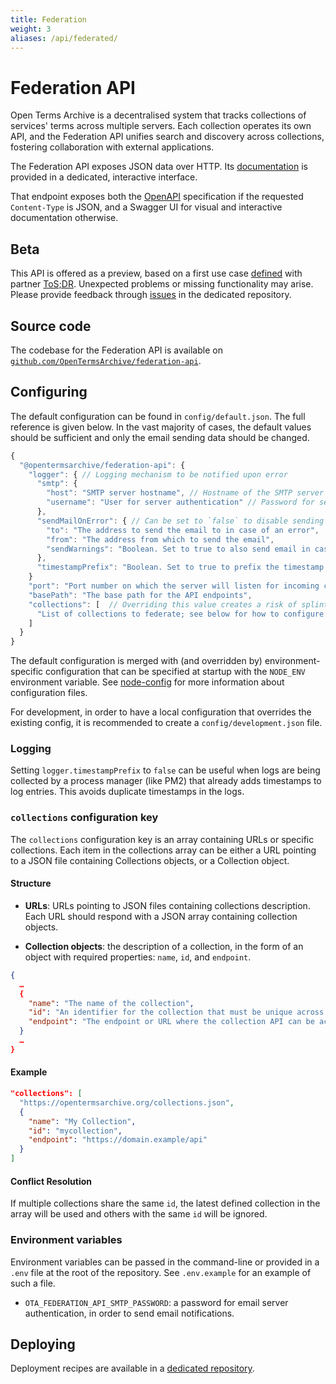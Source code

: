 ```yaml
---
title: Federation
weight: 3
aliases: /api/federated/
---
```


# Federation API

Open Terms Archive is a decentralised system that tracks collections of services' terms across multiple servers. Each collection operates its own API, and the Federation API unifies search and discovery across collections, fostering collaboration with external applications.

The Federation API exposes JSON data over HTTP. Its [documentation](http://162.19.74.224/federation-api/v1/docs/) is provided in a dedicated, interactive interface.

That endpoint exposes both the [OpenAPI](https://swagger.io/specification/) specification if the requested `Content-Type` is JSON, and a Swagger UI for visual and interactive documentation otherwise.

## Beta

This API is offered as a preview, based on a first use case [defined](https://github.com/OpenTermsArchive/engine/issues/1016) with partner [ToS;DR](https://tosdr.org). Unexpected problems or missing functionality may arise. Please provide feedback through [issues](https://github.com/OpenTermsArchive/federation-api/issues) in the dedicated repository.

## Source code

The codebase for the Federation API is available on [`github.com/OpenTermsArchive/federation-api`](https://github.com/OpenTermsArchive/federation-api).

## Configuring

The default configuration can be found in `config/default.json`. The full reference is given below. In the vast majority of cases, the default values should be sufficient and only the email sending data should be changed.

```js
{
  "@opentermsarchive/federation-api": {
    "logger": { // Logging mechanism to be notified upon error
      "smtp": {
        "host": "SMTP server hostname", // Hostname of the SMTP server for sending emails
        "username": "User for server authentication" // Password for server authentication is defined in environment variables, see the “Environment variables” section below
      },
      "sendMailOnError": { // Can be set to `false` to disable sending email on error
        "to": "The address to send the email to in case of an error",
        "from": "The address from which to send the email",
        "sendWarnings": "Boolean. Set to true to also send email in case of warning. Default: false",
      },
      "timestampPrefix": "Boolean. Set to true to prefix the timestamp of the error message with the current date (in ISO 8601 format YYYY-MM-DDTHH:MM:SSZ); see below"
    }
    "port": "Port number on which the server will listen for incoming connections. Default: 3333",
    "basePath": "The base path for the API endpoints",
    "collections": [  // Overriding this value creates a risk of splintering the federation, make sure to fully understand what happens when changing this value
      "List of collections to federate; see below for how to configure. Default: https://opentermsarchive.org/collections.json"
    ]
  }
}
```

The default configuration is merged with (and overridden by) environment-specific configuration that can be specified at startup with the `NODE_ENV` environment variable. See [node-config](https://github.com/node-config/node-config) for more information about configuration files.

For development, in order to have a local configuration that overrides the existing config, it is recommended to create a `config/development.json` file.

### Logging

Setting `logger.timestampPrefix` to `false` can be useful when logs are being collected by a process manager (like PM2) that already adds timestamps to log entries. This avoids duplicate timestamps in the logs.

### `collections` configuration key

The `collections` configuration key is an array containing URLs or specific collections. Each item in the collections array can be either a URL pointing to a JSON file containing Collections objects, or a Collection object.

#### Structure

- **URLs**: URLs pointing to JSON files containing collections description. Each URL should respond with a JSON array containing collection objects.

- **Collection objects**: the description of a collection, in the form of an object with required properties: `name`, `id`, and `endpoint`.

```json
{
  …
  {
    "name": "The name of the collection",
    "id": "An identifier for the collection that must be unique across the whole federation",
    "endpoint": "The endpoint or URL where the collection API can be accessed"
  }
  …
}
```

#### Example

```json
"collections": [
  "https://opentermsarchive.org/collections.json",
  {
    "name": "My Collection",
    "id": "mycollection",
    "endpoint": "https://domain.example/api"
  }
]
```

#### Conflict Resolution

If multiple collections share the same `id`, the latest defined collection in the array will be used and others with the same `id` will be ignored.

### Environment variables

Environment variables can be passed in the command-line or provided in a `.env` file at the root of the repository. See `.env.example` for an example of such a file.

- `OTA_FEDERATION_API_SMTP_PASSWORD`: a password for email server authentication, in order to send email notifications.

## Deploying

Deployment recipes are available in a [dedicated repository](https://github.com/OpenTermsArchive/deployment).
